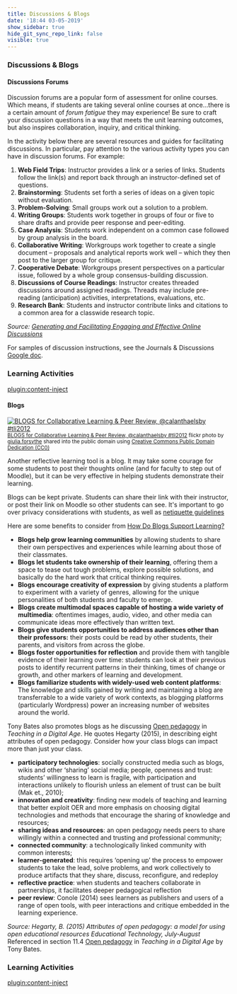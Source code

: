 ```yaml
---
title: Discussions & Blogs
date: '18:44 03-05-2019'
show_sidebar: true
hide_git_sync_repo_link: false
visible: true
---
```


### Discussions & Blogs

#### Discussions Forums
Discussion forums are a popular form of assessment for online courses.  Which means, if students are taking several online courses at once...there is a certain amount of *forum fatigue* they may experience!  Be sure to craft your discussion questions in a way that meets the unit learning outcomes, but also inspires collaboration, inquiry, and critical thinking.

In the activity below there are several resources and guides for facilitating discussions. In particular, pay attention to the various activity types you can have in discussion forums.  For example:

1. **Web Field Trips**: Instructor provides a link or a series of links. Students follow the link(s) and report back through an instructor-defined set of questions.
1. **Brainstorming**: Students set forth a series of ideas on a given topic without evaluation.
1. **Problem-Solving**: Small groups work out a solution to a problem.
1. **Writing Groups**: Students work together in groups of four or five to share drafts and provide peer response and peer-editing.
1. **Case Analysis**: Students work independent on a common case followed by group analysis in the board.
1. **Collaborative Writing**: Workgroups work together to create a single document – proposals and analytical reports work well – which they then post to the larger group for critique.
1. **Cooperative Debate**: Workgroups present perspectives on a particular issue, followed by a whole group consensus-building discussion.
1. **Discussions of Course Readings**: Instructor creates threaded discussions
around assigned readings. Threads may include pre-reading (anticipation) activities, interpretations, evaluations, etc.
1. **Research Bank**: Students and instructor contribute links and citations to a common area for a classwide research topic.

*Source: [Generating and Facilitating Engaging and Effective Online Discussions](https://facultyinnovate.utexas.edu/sites/default/files/Effective-Online-Discussions.pdf)*

For samples of discussion instructions, see the Journals & Discussions [Google doc](https://docs.google.com/document/d/1M1NUHmYRY3jPIu0BWeVI5T7sFRasUmAkkYRsO_6DHik/edit?usp=sharing).


### Learning Activities
[plugin:content-inject](../../_4-3)

#### Blogs
<a title="BLOGS for Collaborative Learning & Peer Review, @calanthaelsby #tli2012" href="https://flickr.com/photos/gforsythe/6986908720"><img src="https://live.staticflickr.com/8167/6986908720_ea4318d167.jpg" alt="BLOGS for Collaborative Learning & Peer Review, @calanthaelsby #tli2012" /></a><br /><small><a title="BLOGS for Collaborative Learning & Peer Review, @calanthaelsby #tli2012" href="https://flickr.com/photos/gforsythe/6986908720">BLOGS for Collaborative Learning & Peer Review, @calanthaelsby #tli2012</a> flickr photo by <a href="https://flickr.com/people/gforsythe">giulia.forsythe</a> shared into the public domain using <a href="https://creativecommons.org/publicdomain/zero/1.0/">Creative Commons Public Domain Dedication (CC0)</a> </small>

Another reflective learning tool is a blog.  It may take some courage for some students to post their thoughts online (and for faculty to step out of Moodle), but it can be very effective in helping students demonstrate their learning.

Blogs can be kept private.  Students can share their link with their instructor, or post their link on Moodle so other students can see.  It's important to go over privacy considerations with students, as well as [netiquette guidelines](http://teach.ufl.edu/wp-content/uploads/2012/08/NetiquetteGuideforOnlineCourses.pdf)

Here are some benefits to consider from [How Do Blogs Support Learning?](https://resources.depaul.edu/teaching-commons/teaching-guides/technology/other-teaching-tools/Pages/blogs.aspx)
- **Blogs help grow learning communities** by allowing students to share their own perspectives and experiences while learning about those of their classmates.
- **Blogs let students take ownership of their learning**, offering them a space to tease out tough problems, explore possible solutions, and basically do the hard work that critical thinking requires.
- **Blogs encourage creativity of expression** by giving students a platform to experiment with a variety of genres, allowing for the unique personalities of both students and faculty to emerge.
- **Blogs create multimodal spaces capable of hosting a wide variety of multimedia**: oftentimes images, audio, video, and other media can communicate ideas more effectively than written text.
- **Blogs give students opportunities to address audiences other than their professors:** their posts could be read by other students, their parents, and visitors from across the globe.
- **Blogs foster opportunities for reflection** and provide them with tangible evidence of their learning over time: students can look at their previous posts to identify recurrent patterns in their thinking, times of change or growth, and other markers of learning and development.
- **Blogs familiarize students with widely-used web content platforms**: The knowledge and skills gained by writing and maintaining a blog are transferrable to a wide variety of work contexts, as blogging platforms (particularly Wordpress) power an increasing number of websites around the world.

Tony Bates also promotes blogs as he discussing [Open pedagogy](https://pressbooks.bccampus.ca/teachinginadigitalagev2/chapter/11-4-open-pedagogy/) in *Teaching in a Digital Age*.  He quotes Hegarty (2015), in describing eight attributes of open pedagogy. Consider how your class blogs can impact more than just your class.

- **participatory technologies**: socially constructed media such as blogs, wikis and other ‘sharing’ social media;
people, openness and trust: students’ willingness to learn is fragile, with participation and interactions unlikely to flourish unless an element of trust can be built (Mak et., 2010);
- **innovation and creativity**: finding new models of teaching and learning that better exploit OER and more emphasis on choosing digital technologies and methods that encourage the sharing of knowledge and resources;
- **sharing ideas and resources**: an open pedagogy needs peers to share willingly within a connected and trusting and professional community;
- **connected community**: a technologically linked community with common interests;
- **learner-generated**: this requires ‘opening up’ the process to empower students to take the lead, solve problems, and work collectively to produce artifacts that they share, discuss, reconfigure, and redeploy
- **reflective practice**: when students and teachers collaborate in partnerships, it facilitates deeper pedagogical reflection
- **peer review**: Conole (2014) sees learners as publishers and users of a range of open tools, with peer interactions and critique embedded in the learning experience.

*Source: Hegarty, B. (2015) Attributes of open pedagogy: a model for using open educational resources Educational Technology, July-August* Referenced in section 11.4 [Open pedagogy](https://pressbooks.bccampus.ca/teachinginadigitalagev2/chapter/11-4-open-pedagogy/) in *Teaching in a Digital Age* by Tony Bates.

### Learning Activities
[plugin:content-inject](../../_4-4)

